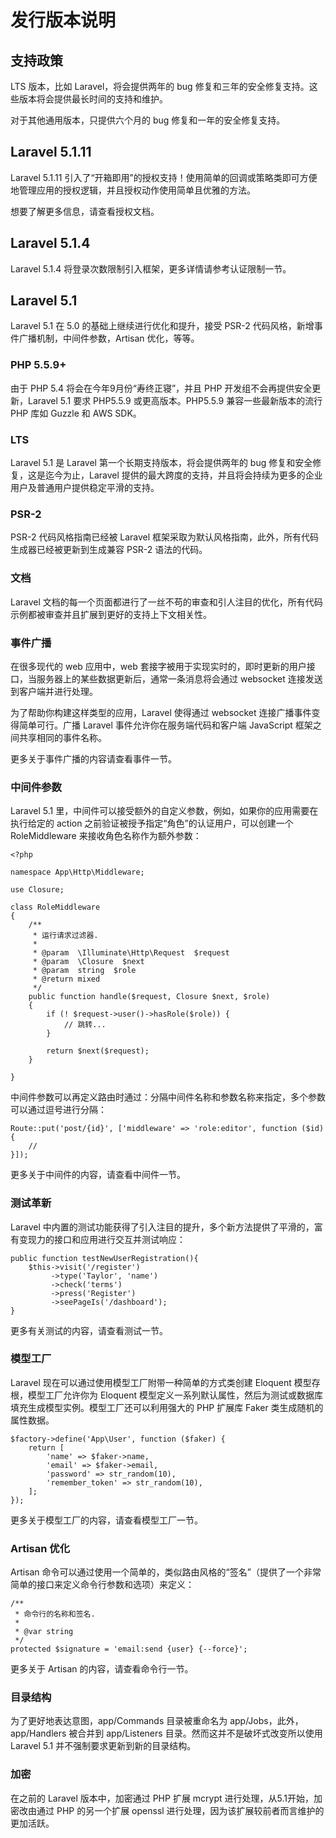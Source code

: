 # 发行版本说明

## 支持政策
LTS 版本，比如 Laravel，将会提供两年的 bug 修复和三年的安全修复支持。这些版本将会提供最长时间的支持和维护。

对于其他通用版本，只提供六个月的 bug 修复和一年的安全修复支持。

## Laravel 5.1.11
Laravel 5.1.11 引入了“开箱即用”的授权支持！使用简单的回调或策略类即可方便地管理应用的授权逻辑，并且授权动作使用简单且优雅的方法。

想要了解更多信息，请查看授权文档。

## Laravel 5.1.4
Laravel 5.1.4 将登录次数限制引入框架，更多详情请参考认证限制一节。

## Laravel 5.1
Laravel 5.1 在 5.0 的基础上继续进行优化和提升，接受 PSR-2 代码风格，新增事件广播机制，中间件参数，Artisan 优化，等等。

### PHP 5.5.9+
由于 PHP 5.4 将会在今年9月份“寿终正寝”，并且 PHP 开发组不会再提供安全更新，Laravel 5.1  要求 PHP5.5.9 或更高版本。PHP5.5.9 兼容一些最新版本的流行 PHP 库如 Guzzle 和 AWS SDK。

### LTS
Laravel 5.1 是 Laravel 第一个长期支持版本，将会提供两年的 bug 修复和安全修复，这是迄今为止，Laravel 提供的最大跨度的支持，并且将会持续为更多的企业用户及普通用户提供稳定平滑的支持。

### PSR-2
PSR-2 代码风格指南已经被 Laravel 框架采取为默认风格指南，此外，所有代码生成器已经被更新到生成兼容 PSR-2 语法的代码。

### 文档
Laravel 文档的每一个页面都进行了一丝不苟的审查和引人注目的优化，所有代码示例都被审查并且扩展到更好的支持上下文相关性。

### 事件广播
在很多现代的 web 应用中，web 套接字被用于实现实时的，即时更新的用户接口，当服务器上的某些数据更新后，通常一条消息将会通过 websocket 连接发送到客户端并进行处理。

为了帮助你构建这样类型的应用，Laravel 使得通过 websocket 连接广播事件变得简单可行。广播 Laravel 事件允许你在服务端代码和客户端 JavaScript 框架之间共享相同的事件名称。

更多关于事件广播的内容请查看事件一节。

### 中间件参数
Laravel 5.1 里，中间件可以接受额外的自定义参数，例如，如果你的应用需要在执行给定的 action 之前验证被授予指定“角色”的认证用户，可以创建一个 RoleMiddleware 来接收角色名称作为额外参数：

```
<?php

namespace App\Http\Middleware;

use Closure;

class RoleMiddleware
{
    /**
     * 运行请求过滤器.
     *
     * @param  \Illuminate\Http\Request  $request
     * @param  \Closure  $next
     * @param  string  $role
     * @return mixed
     */
    public function handle($request, Closure $next, $role)
    {
        if (! $request->user()->hasRole($role)) {
            // 跳转...
        }

        return $next($request);
    }

}
```

中间件参数可以再定义路由时通过：分隔中间件名称和参数名称来指定，多个参数可以通过逗号进行分隔：

```
Route::put('post/{id}', ['middleware' => 'role:editor', function ($id) {
    //
}]);
```

更多关于中间件的内容，请查看中间件一节。

### 测试革新
Laravel 中内置的测试功能获得了引入注目的提升，多个新方法提供了平滑的，富有变现力的接口和应用进行交互并测试响应：

```
public function testNewUserRegistration(){
    $this->visit('/register')
         ->type('Taylor', 'name')
         ->check('terms')
         ->press('Register')
         ->seePageIs('/dashboard');
}
```

更多有关测试的内容，请查看测试一节。

### 模型工厂
Laravel 现在可以通过使用模型工厂附带一种简单的方式类创建 Eloquent 模型存根，模型工厂允许你为 Eloquent 模型定义一系列默认属性，然后为测试或数据库填充生成模型实例。模型工厂还可以利用强大的 PHP 扩展库 Faker 类生成随机的属性数据。

```
$factory->define('App\User', function ($faker) {
    return [
        'name' => $faker->name,
        'email' => $faker->email,
        'password' => str_random(10),
        'remember_token' => str_random(10),
    ];
});
```

更多关于模型工厂的内容，请查看模型工厂一节。

### Artisan 优化
Artisan 命令可以通过使用一个简单的，类似路由风格的“签名”（提供了一个非常简单的接口来定义命令行参数和选项）来定义：

```
/**
 * 命令行的名称和签名.
 *
 * @var string
 */
protected $signature = 'email:send {user} {--force}';
```

更多关于 Artisan 的内容，请查看命令行一节。

### 目录结构
为了更好地表达意图，app/Commands 目录被重命名为 app/Jobs，此外，app/Handlers 被合并到 app/Listeners 目录。然而这并不是破坏式改变所以使用 Laravel 5.1 并不强制要求更新到新的目录结构。

### 加密
在之前的 Laravel 版本中，加密通过 PHP 扩展 mcrypt 进行处理，从5.1开始，加密改由通过 PHP 的另一个扩展 openssl 进行处理，因为该扩展较前者而言维护的更加活跃。
